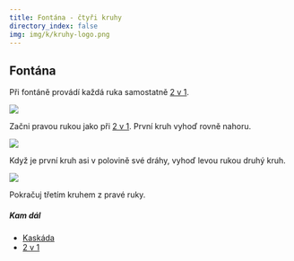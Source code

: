 ```yaml
---
title: Fontána - čtyři kruhy
directory_index: false
img: img/k/kruhy-logo.png
---
```


## Fontána


Při fontáně provádí každá ruka samostatně <a href="../2/2v1.html" title="Žonglování se dvěma kruhy.">2 v 1</a>.

![](img/k/kruhy-4-fontanaa.png)

Začni pravou rukou jako při <a href="../2/2v1.html" title="Trik se dvěma kruhy.">2 v 1</a>. První kruh vyhoď rovně nahoru.

![](img/k/kruhy-4-fontanab.png)

Když je první kruh asi v polovině své dráhy, vyhoď levou rukou druhý kruh.

![](img/k/kruhy-4-fontanac.png)

Pokračuj třetím kruhem z pravé ruky.


##### Kam dál

- [Kaskáda](/kruhy/3/kaskada.html "Trik se třemi kruhy")
- [2 v 1](/kruhy/2/2v1.html "Dva kruhy v jedné ruce")
